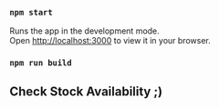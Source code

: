 

### `npm start`

Runs the app in the development mode.\
Open [http://localhost:3000](http://localhost:3000) to view it in your browser.


### `npm run build`


## Check Stock Availability ;)
